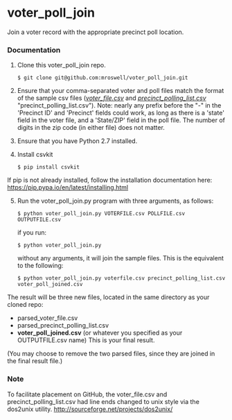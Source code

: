 voter_poll_join
=================

Join a voter record with the appropriate precinct poll location.


### Documentation

1. Clone this voter_poll_join repo.
   ```
   $ git clone git@github.com:mroswell/voter_poll_join.git
   ```

2. Ensure that your comma-separated voter and poll files match the format of the sample csv files ([_voter_file.csv_](https://raw.githubusercontent.com/mroswell/voter_poll_join/master/voter_file.csv "voter_file.csv")  and [_precinct_polling_list.csv_](https://raw.githubusercontent.com/mroswell/voter_poll_join/master/precinct_polling_list.csv) "precinct_polling_list.csv"). Note: nearly any prefix before the "-" in the 'Precinct ID' and 'Precinct' fields could work, as long as there is a 'state' field in the voter file, and a 'State/ZIP' field in the poll file. The number of digits in the zip code (in either file) does not matter.

3. Ensure that you have Python 2.7 installed.

4. Install csvkit
   ```
   $ pip install csvkit
   ```
If pip is not already installed, follow the installation documentation here:
https://pip.pypa.io/en/latest/installing.html



5. Run the voter_poll_join.py program with three arguments, as follows:

   ```
   $ python voter_poll_join.py VOTERFILE.csv POLLFILE.csv OUTPUTFILE.csv
   ```
   if you run:

   ```
   $ python voter_poll_join.py
   ```
   without any arguments, it will join the sample files. This is the equivalent to the following:
   ```
   $ python voter_poll_join.py voterfile.csv precinct_polling_list.csv voter_poll_joined.csv
   ```

The result will be three new files, located in the same directory as your cloned repo:
 - parsed_voter_file.csv
 - parsed_precinct_polling_list.csv
 - __voter_poll_joined.csv__ (or whatever you specified as your OUTPUTFILE.csv name) This is your final result.

(You may choose to remove the two parsed files, since they are joined in the final result file.)


### Note
To facilitate placement on GitHub, the voter_file.csv and precinct_polling_list.csv had line ends changed to unix style via the dos2unix utility.
http://sourceforge.net/projects/dos2unix/

